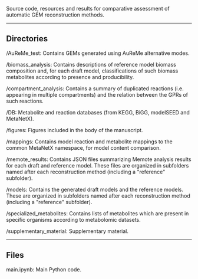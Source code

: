 Source code, resources and results for comparative assessment of automatic GEM reconstruction methods.

------------
Directories
------------

/AuReMe_test:
Contains GEMs generated using AuReMe alternative modes.

/biomass_analysis:
Contains descriptions of reference model biomass composition and, for each draft model, classifications of such biomass metabolites according to presence and producibility.

/compartment_analysis:
Contains a summary of duplicated reactions (i.e. appearing in multiple compartments) and the relation between the GPRs of such reactions.

/DB:
Metabolite and reaction databases (from KEGG, BiGG, modelSEED and MetaNetX).

/figures:
Figures included in the body of the manuscript.

/mappings:
Contains model reaction and metabolite mappings to the common MetaNetX namespace, for model content comparison.

/memote_results:
Contains JSON files summarizing Memote analysis results for each draft and reference model. These files are organized in subfolders named after each reconstruction method (including a "reference" subfolder).

/models:
Contains the generated draft models and the reference models. These are organized in subfolders named after each reconstruction method (including a "reference" subfolder).

/specialized_metabolites:
Contains lists of metabolites which are present in specific organisms according to metabolomic datasets.

/supplementary_material:
Supplementary material.

------
Files
------

main.ipynb:
Main Python code.





